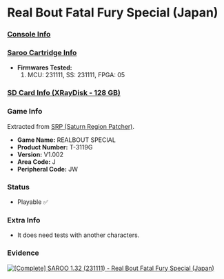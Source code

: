 # Real Bout Fatal Fury Special (Japan)

### [Console Info](../../../../Info/Consoles/VA13/README.md)

### [Saroo Cartridge Info](../../../../Info/Cartridges/RetroGameParadiseStore/1.32F/README.md)

- <b>Firmwares Tested:</b>
  1. MCU: 231111, SS: 231111, FPGA: 05

### [SD Card Info (XRayDisk - 128 GB)](../../../../Info/SdCards/XRayDisk/128GB/README.md)

### Game Info

Extracted from [SRP (Saturn Region Patcher)](https://segaxtreme.net/resources/saturn-region-patcher.81/download).

- <b>Game Name:</b> REALBOUT SPECIAL
- <b>Product Number:</b> T-3119G
- <b>Version:</b> V1.002
- <b>Area Code:</b> J
- <b>Peripheral Code:</b> JW

### Status

- Playable :white_check_mark:

### Extra Info

- It does need tests with another characters.

### Evidence

[![[Complete] SAROO 1.32 (231111) - Real Bout Fatal Fury Special (Japan)](https://img.youtube.com/vi/whyp0wn3J0g/0.jpg)](https://www.youtube.com/watch?v=whyp0wn3J0g)
